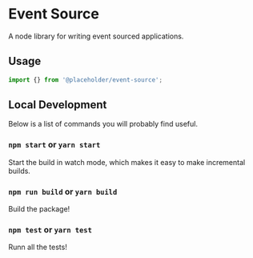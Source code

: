 # Event Source

A node library for writing event sourced applications.

## Usage

```js
import {} from '@placeholder/event-source';
```

## Local Development

Below is a list of commands you will probably find useful.

### `npm start` or `yarn start`

Start the build in watch mode, which makes it easy to make incremental builds.

### `npm run build` or `yarn build`

Build the package!

### `npm test` or `yarn test`

Runn all the tests!
